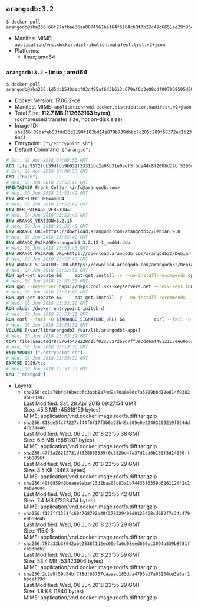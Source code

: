 ## `arangodb:3.2`

```console
$ docker pull arangodb@sha256:66f27afbae36aa0874961ba164f6164cb0f3b22c49c6651ae29f9349d6639cf0
```

-	Manifest MIME: `application/vnd.docker.distribution.manifest.list.v2+json`
-	Platforms:
	-	linux; amd64

### `arangodb:3.2` - linux; amd64

```console
$ docker pull arangodb@sha256:1d5dc1540decf03d495af6d3b613c679af6c3e08cdf007068505d08c3e1ffdf9
```

-	Docker Version: 17.06.2-ce
-	Manifest MIME: `application/vnd.docker.distribution.manifest.v2+json`
-	Total Size: **112.7 MB (112662163 bytes)**  
	(compressed transfer size, not on-disk size)
-	Image ID: `sha256:39bafeb53fdd33d2199f182bd14e879b739dbbc7c205c289f60372ec1b236ad3`
-	Entrypoint: `["\/entrypoint.sh"]`
-	Default Command: `["arangod"]`

```dockerfile
# Sat, 28 Apr 2018 07:08:53 GMT
ADD file:9572fdb59dfbb9b032f3331bbc2a08b31e0aef5fbde44c8f2008d22bf5290cf2 in / 
# Sat, 28 Apr 2018 07:08:53 GMT
CMD ["bash"]
# Wed, 06 Jun 2018 23:52:42 GMT
MAINTAINER Frank Celler <info@arangodb.com>
# Wed, 06 Jun 2018 23:52:42 GMT
ENV ARCHITECTURE=amd64
# Wed, 06 Jun 2018 23:52:42 GMT
ENV DEB_PACKAGE_VERSION=1
# Wed, 06 Jun 2018 23:52:42 GMT
ENV ARANGO_VERSION=3.2.15
# Wed, 06 Jun 2018 23:52:42 GMT
ENV ARANGO_URL=https://download.arangodb.com/arangodb32/Debian_9.0
# Wed, 06 Jun 2018 23:52:42 GMT
ENV ARANGO_PACKAGE=arangodb3-3.2.15-1_amd64.deb
# Wed, 06 Jun 2018 23:52:43 GMT
ENV ARANGO_PACKAGE_URL=https://download.arangodb.com/arangodb32/Debian_9.0/amd64/arangodb3-3.2.15-1_amd64.deb
# Wed, 06 Jun 2018 23:52:43 GMT
ENV ARANGO_SIGNATURE_URL=https://download.arangodb.com/arangodb32/Debian_9.0/amd64/arangodb3-3.2.15-1_amd64.deb.asc
# Wed, 06 Jun 2018 23:52:51 GMT
RUN apt-get update &&     apt-get install -y --no-install-recommends gpg dirmngr     &&     rm -rf /var/lib/apt/lists/*
# Wed, 06 Jun 2018 23:52:55 GMT
RUN gpg --keyserver hkps://hkps.pool.sks-keyservers.net --recv-keys CD8CB0F1E0AD5B52E93F41E7EA93F5E56E751E9B
# Wed, 06 Jun 2018 23:53:09 GMT
RUN apt-get update &&     apt-get install -y --no-install-recommends         libjemalloc1         ca-certificates         pwgen         curl     &&     rm -rf /var/lib/apt/lists/*
# Wed, 06 Jun 2018 23:53:10 GMT
RUN mkdir /docker-entrypoint-initdb.d
# Wed, 06 Jun 2018 23:53:31 GMT
RUN curl --fail -O ${ARANGO_SIGNATURE_URL} &&           curl --fail -O ${ARANGO_PACKAGE_URL} &&             gpg --verify ${ARANGO_PACKAGE}.asc &&     (echo arangodb3 arangodb3/password password test | debconf-set-selections) &&     (echo arangodb3 arangodb3/password_again password test | debconf-set-selections) &&     DEBIAN_FRONTEND="noninteractive" dpkg -i ${ARANGO_PACKAGE} &&     rm -rf /var/lib/arangodb3/* &&     sed -ri         -e 's!127\.0\.0\.1!0.0.0.0!g'         -e 's!^(file\s*=).*!\1 -!'         -e 's!^#\s*uid\s*=.*!uid = arangodb!'         -e 's!^#\s*gid\s*=.*!gid = arangodb!'         /etc/arangodb3/arangod.conf     &&     rm -f ${ARANGO_PACKAGE}*
# Wed, 06 Jun 2018 23:53:31 GMT
VOLUME [/var/lib/arangodb3 /var/lib/arangodb3-apps]
# Wed, 06 Jun 2018 23:53:32 GMT
COPY file:aaac4dd78c57645478228d15f02c75572e9d7ff3ecdd6af4812113ee60663d86 in /entrypoint.sh 
# Wed, 06 Jun 2018 23:53:32 GMT
ENTRYPOINT ["/entrypoint.sh"]
# Wed, 06 Jun 2018 23:53:32 GMT
EXPOSE 8529/tcp
# Wed, 06 Jun 2018 23:53:33 GMT
CMD ["arangod"]
```

-	Layers:
	-	`sha256:cc1a78bfd46becbfc3abb8a74d9a70a0e0dc7a5809bbd12e814f9382db003707`  
		Last Modified: Sat, 28 Apr 2018 09:27:54 GMT  
		Size: 45.3 MB (45318159 bytes)  
		MIME: application/vnd.docker.image.rootfs.diff.tar.gzip
	-	`sha256:818ee5fc77227cf44f6f17f3b6a28b49c305e0e22403209219f064dd4723aa4e`  
		Last Modified: Wed, 06 Jun 2018 23:55:38 GMT  
		Size: 6.6 MB (6561201 bytes)  
		MIME: application/vnd.docker.image.rootfs.diff.tar.gzip
	-	`sha256:4775a28212731df328803639f0c532be47a37d1cd6b150f5d14080fffbb8056f`  
		Last Modified: Wed, 06 Jun 2018 23:55:29 GMT  
		Size: 3.5 KB (3468 bytes)  
		MIME: application/vnd.docker.image.rootfs.diff.tar.gzip
	-	`sha256:40f085940beaee9ebaf23d2baa07c83a1b74435f6359b626112f42c10ab2460c`  
		Last Modified: Wed, 06 Jun 2018 23:55:42 GMT  
		Size: 7.4 MB (7353474 bytes)  
		MIME: application/vnd.docker.image.rootfs.diff.tar.gzip
	-	`sha256:f123ff1351fc604768792e49f278329499d0125468cd683f7c34c479e0669e46`  
		Last Modified: Wed, 06 Jun 2018 23:55:29 GMT  
		Size: 115.0 B  
		MIME: application/vnd.docker.image.rootfs.diff.tar.gzip
	-	`sha256:787a33b38042abe2538f1d2ec00efa0d08eed660bc3094a539b8981fcb93bdb2`  
		Last Modified: Wed, 06 Jun 2018 23:55:59 GMT  
		Size: 53.4 MB (53423906 bytes)  
		MIME: application/vnd.docker.image.rootfs.diff.tar.gzip
	-	`sha256:2c2e9f59d54bf7f8dfb8757caaaec185dda4795ad7a05134ce3a6af1bbcef19d`  
		Last Modified: Wed, 06 Jun 2018 23:55:29 GMT  
		Size: 1.8 KB (1840 bytes)  
		MIME: application/vnd.docker.image.rootfs.diff.tar.gzip
